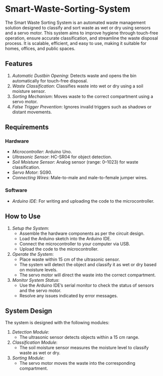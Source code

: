 # Smart-Waste-Sorting-System
The Smart Waste Sorting System is an automated waste management solution designed to classify and sort waste as wet or dry using sensors and a servo motor. This system aims to improve hygiene through touch-free operation, ensure accurate classification, and streamline the waste disposal process. It is scalable, efficient, and easy to use, making it suitable for homes, offices, and public spaces.

## Features
1. *Automatic Dustbin Opening*: Detects waste and opens the bin automatically for touch-free disposal.
2. *Waste Classification*: Classifies waste into wet or dry using a soil moisture sensor.
3. *Sorting Mechanism*: Moves waste to the correct compartment using a servo motor.
4. *False Trigger Prevention*: Ignores invalid triggers such as shadows or distant movements.


## Requirements

### Hardware
- *Microcontroller*: Arduino Uno.
- *Ultrasonic Sensor*: HC-SR04 for object detection.
- *Soil Moisture Sensor*: Analog sensor (range: 0–1023) for waste classification.
- *Servo Motor*: SG90.
- *Connecting Wires*: Male-to-male and male-to-female jumper wires.

### Software
- *Arduino IDE*: For writing and uploading the code to the microcontroller.

## How to Use
1. *Setup the System*:
   - Assemble the hardware components as per the circuit design.
   - Load the Arduino sketch into the Arduino IDE.
   - Connect the microcontroller to your computer via USB.
   - Upload the code to the microcontroller.
2. *Operate the System*:
   - Place waste within 15 cm of the ultrasonic sensor.
   - The system will detect the object and classify it as wet or dry based on moisture levels.
   - The servo motor will direct the waste into the correct compartment.
3. *Monitor System Status*:
   - Use the Arduino IDE’s serial monitor to check the status of sensors and the servo motor.
   - Resolve any issues indicated by error messages.

## System Design

The system is designed with the following modules:
1. *Detection Module*:
   - The ultrasonic sensor detects objects within a 15 cm range.
2. *Classification Module*:
   - The soil moisture sensor measures the moisture level to classify waste as wet or dry.
3. *Sorting Module*:
   - The servo motor moves the waste into the corresponding compartment.

